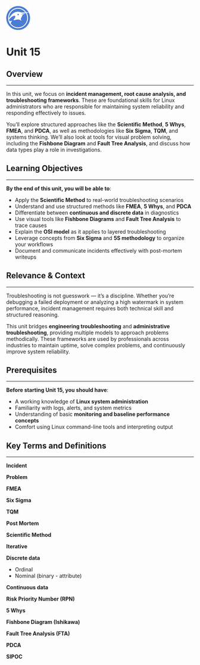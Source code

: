 <div class="flex-container">
    <img src="https://github.com/ProfessionalLinuxUsersGroup/img/blob/main/Assets/Logos/ProLUG_Round_Transparent_LOGO.png?raw=true" width="64" height="64"></img>
    <p>
        <h1>Unit 15</h1>
    </p>
</div>

## Overview

---

In this unit, we focus on **incident management, root cause analysis, and troubleshooting frameworks**. These are foundational skills for Linux administrators who are responsible for maintaining system reliability and responding effectively to issues.

You’ll explore structured approaches like the **Scientific Method**, **5 Whys**, **FMEA**, and **PDCA**, as well as methodologies like **Six Sigma**, **TQM**, and systems thinking. We’ll also look at tools for visual problem solving, including the **Fishbone Diagram** and **Fault Tree Analysis**, and discuss how data types play a role in investigations.

## Learning Objectives

---

**By the end of this unit, you will be able to**:

- Apply the **Scientific Method** to real-world troubleshooting scenarios
- Understand and use structured methods like **FMEA**, **5 Whys**, and **PDCA**
- Differentiate between **continuous and discrete data** in diagnostics
- Use visual tools like **Fishbone Diagrams** and **Fault Tree Analysis** to trace causes
- Explain the **OSI model** as it applies to layered troubleshooting
- Leverage concepts from **Six Sigma** and **5S methodology** to organize your workflows
- Document and communicate incidents effectively with post-mortem writeups

## Relevance & Context

---

Troubleshooting is not guesswork — it’s a discipline. Whether you’re debugging a failed deployment or analyzing a high watermark in system performance, incident management requires both technical skill and structured reasoning.

This unit bridges **engineering troubleshooting** and **administrative troubleshooting**, providing multiple models to approach problems methodically. These frameworks are used by professionals across industries to maintain uptime, solve complex problems, and continuously improve system reliability.

## Prerequisites

---

**Before starting Unit 15, you should have**:

- A working knowledge of **Linux system administration**
- Familiarity with logs, alerts, and system metrics
- Understanding of basic **monitoring and baseline performance concepts**
- Comfort using Linux command-line tools and interpreting output

## Key Terms and Definitions

---

**Incident**  

**Problem**  

**FMEA**  

**Six Sigma**  

**TQM**  

**Post Mortem**  

**Scientific Method**  

**Iterative**  

**Discrete data**  
  - Ordinal
  - Nominal (binary - attribute)

**Continuous data**  

**Risk Priority Number (RPN)**  

**5 Whys**  

**Fishbone Diagram (Ishikawa)**  

**Fault Tree Analysis (FTA)**  

**PDCA**  

**SIPOC**
